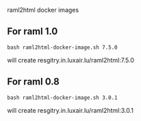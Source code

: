 raml2html docker images

## For raml 1.0 
```
bash raml2html-docker-image.sh 7.5.0
```
will create resgitry.in.luxair.lu/raml2html:7.5.0

## For raml 0.8
```
bash raml2html-docker-image.sh 3.0.1
```
will create resgitry.in.luxair.lu/raml2html:3.0.1
